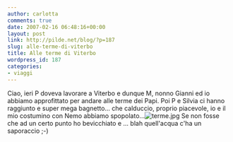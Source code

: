 ```yaml
---
author: carlotta
comments: true
date: 2007-02-16 06:48:16+00:00
layout: post
link: http://pilde.net/blog/?p=187
slug: alle-terme-di-viterbo
title: Alle terme di Viterbo
wordpress_id: 187
categories:
- viaggi
---
```


Ciao, ieri P doveva lavorare a Viterbo e dunque M, nonno Gianni ed io abbiamo approfittato per andare alle terme dei Papi. Poi P e Silvia ci hanno raggiunto e super mega bagnetto... che calduccio, proprio piacevole, io e il mio costumino con Nemo abbiamo spopolato...![terme.jpg](http://pilde.net/blog/wp-content/uploads/2007/02/terme.jpg) Se non fosse che ad un certo punto ho bevicchiato e ... blah quell'acqua c'ha un saporaccio ;-)
